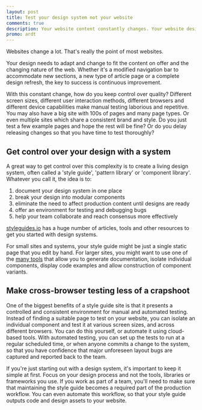 ```yaml
---
layout: post
title: Test your design system not your website
comments: true
description: Your website content constantly changes. Your website design may change almost as frequently. How do you keep quality high and your bug count low with all this change going on? The answer is to maintain a style guide site which has comprehensive examples of every component on your website
promo: ardt
---
```


Websites change a lot. That's really the point of most websites.

Your design needs to adapt and change to fit the content on offer and the changing nature of the web. Whether it's a modified navigation bar to accommodate new sections, a new type of article page or a complete design refresh, the key to success is continuous improvement.

With this constant change, how do you keep control over quality? Different screen sizes, different user interaction methods, different browsers and different device capabilities make manual testing laborious and repetitive. You may also have a big site with 100s of pages and many page types. Or even multiple sites which share a consistent brand and style. Do you just test a few example pages and hope the rest will be fine? Or do you delay releasing changes so that you have time to test thoroughly?

## Get control over your design with a system

A great way to get control over this complexity is to create a living design system, often called a 'style guide', 'pattern library' or 'component library'. Whatever you call it, the idea is to:

1. document your design system in one place
2. break your design into modular components
3. eliminate the need to affect production content until designs are ready
4. offer an environment for testing and debugging bugs
5. help your team collaborate and reach consensus more effectively

[styleguides.io](http://styleguides.io) has a huge number of articles, tools and other resources to get you started with design systems.

For small sites and systems, your style guide might be just a single static page that you edit by hand. For larger sites, you might want to use one of the [many tools](http://styleguides.io/tools.html) that allow you to generate documentation, isolate individual components, display code examples and allow construction of component variants.

## Make cross-browser testing less of a crapshoot

One of the biggest benefits of a style guide site is that it presents a controlled and consistent environment for manual and automated testing. Instead of finding a suitable page to test on your website, you can isolate an individual component and test it at various screen sizes, and across different browsers. You can do this yourself, or automate it using cloud-based tools. With automated testing, you can set up the tests to run at a regular scheduled time, or when anyone commits a change to the system, so that you have confidence that major unforeseen layout bugs are captured and reported back to the team.

If you're just starting out with a design system, it's important to keep it simple at first. Focus on your design process and not the tools, libraries or frameworks you use. If you work as part of a team, you'll need to make sure that maintaining the style guide becomes a required part of the production workflow. You can even automate this workflow, so that your style guide outputs code and design assets to your website.
